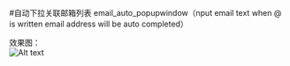 #自动下拉关联邮箱列表
email_auto_popupwindow（nput email text when @ is written email address will be auto completed）  

效果图：  
![Alt text](https://github.com/xuningjack/email_auto_popupwindow/raw/master/image/0.jpg)  
